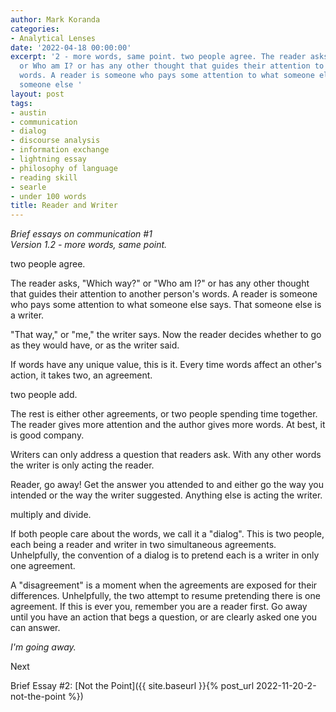 ```yaml
---
author: Mark Koranda
categories:
- Analytical Lenses
date: '2022-04-18 00:00:00'
excerpt: '2 - more words, same point. two people agree. The reader asks, Which way?
  or Who am I? or has any other thought that guides their attention to another persons
  words. A reader is someone who pays some attention to what someone else says. That
  someone else '
layout: post
tags:
- austin
- communication
- dialog
- discourse analysis
- information exchange
- lightning essay
- philosophy of language
- reading skill
- searle
- under 100 words
title: Reader and Writer
---
```





*Brief essays on communication #1*  
*Version 1.2 - more words, same point.*

two people agree.

The reader asks, "Which way?" or "Who am I?" or has any other thought that guides their attention to another person's words. A reader is someone who pays some attention to what someone else says. That someone else is a writer.

"That way," or "me," the writer says. Now the reader decides whether to go as they would have, or as the writer said. 

If words have any unique value, this is it. Every time words affect an other's action, it takes two, an agreement. 

two people add.

The rest is either other agreements, or two people spending time together. The reader gives more attention and the author gives more words. At best, it is good company. 

Writers can only address a question that readers ask. With any other words the writer is only acting the reader. 

Reader, go away! Get the answer you attended to and either go the way you intended or the way the writer suggested. Anything else is acting the writer. 

multiply and divide.

If both people care about the words, we call it a "dialog". This is two people, each being a reader and writer in two simultaneous agreements. Unhelpfully, the convention of a dialog is to pretend each is a writer in only one agreement. 

A "disagreement" is a moment when the agreements are exposed for their differences. Unhelpfully, the two attempt to resume pretending there is one agreement. If this is ever you, remember you are a reader first. Go away until you have an action that begs a question, or are clearly asked one you can answer. 

*I'm going away.* 

Next

Brief Essay #2: [Not the Point]({{ site.baseurl }}{% post_url 2022-11-20-2-not-the-point %})